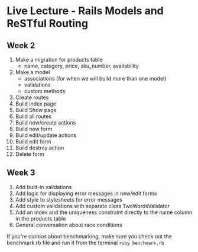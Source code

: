 # Live Lecture - Rails Models and ReSTful Routing

## Week 2

1. Make a migration for products table
    - name, category, price, sku_number, availability
2. Make a model  
    - associations (for when we will build more than one model)
    - validations  
    - custom methods
3. Create routes
4. Build index page
5. Build Show page
6. Build all routes
7. Build new/create actions
8. Build new form
9. Build edit/update actions
10. Build edit form
11. Build destroy action
12. Delete form

## Week 3

1. Add built-in validations
2. Add logic for displaying error messages in new/edit forms
3. Add style to stylesheets for error messages
4. Add custom validations with separate class TwoWordsValidator
5. Add an index and the uniqueness constraint directly to the name column in the products table
6. General conversation about race conditions

If you're curious about benchmarking, make sure you check out the benchmark.rb file and run it from the terminal `ruby benchmark.rb`